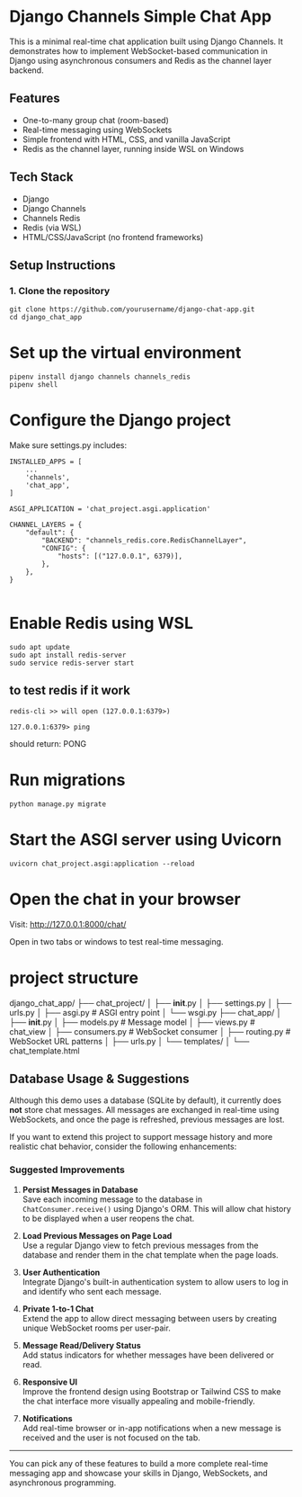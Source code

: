 # Django Channels Simple Chat App

This is a minimal real-time chat application built using Django Channels. It demonstrates how to implement WebSocket-based communication in Django using asynchronous consumers and Redis as the channel layer backend.

## Features

- One-to-many group chat (room-based)
- Real-time messaging using WebSockets
- Simple frontend with HTML, CSS, and vanilla JavaScript
- Redis as the channel layer, running inside WSL on Windows

## Tech Stack

- Django
- Django Channels
- Channels Redis
- Redis (via WSL)
- HTML/CSS/JavaScript (no frontend frameworks)

## Setup Instructions

### 1. Clone the repository

```
git clone https://github.com/yourusername/django-chat-app.git
cd django_chat_app
```

# Set up the virtual environment

```
pipenv install django channels channels_redis
pipenv shell

```

# Configure the Django project

Make sure settings.py includes:

```
INSTALLED_APPS = [
    ...
    'channels',
    'chat_app',
]

ASGI_APPLICATION = 'chat_project.asgi.application'

CHANNEL_LAYERS = {
    "default": {
        "BACKEND": "channels_redis.core.RedisChannelLayer",
        "CONFIG": {
            "hosts": [("127.0.0.1", 6379)],
        },
    },
}


```

# Enable Redis using WSL

```
sudo apt update
sudo apt install redis-server
sudo service redis-server start

```
## to test redis if it work 

```
redis-cli >> will open (127.0.0.1:6379>)

127.0.0.1:6379> ping 

```
should return: PONG

# Run migrations

```
python manage.py migrate

```

# Start the ASGI server using Uvicorn

```
uvicorn chat_project.asgi:application --reload

```

# Open the chat in your browser

Visit: http://127.0.0.1:8000/chat/

Open in two tabs or windows to test real-time messaging.

# project structure

django_chat_app/
├── chat_project/
│   ├── __init__.py
│   ├── settings.py
│   ├── urls.py
│   ├── asgi.py        # ASGI entry point
│   └── wsgi.py
├── chat_app/
│   ├── __init__.py
│   ├── models.py      # Message model
│   ├── views.py       # chat_view
│   ├── consumers.py   # WebSocket consumer
│   ├── routing.py     # WebSocket URL patterns
│   ├── urls.py
│   └── templates/
│       └── chat_template.html


## Database Usage & Suggestions

Although this demo uses a database (SQLite by default), it currently does **not** store chat messages. All messages are exchanged in real-time using WebSockets, and once the page is refreshed, previous messages are lost.

If you want to extend this project to support message history and more realistic chat behavior, consider the following enhancements:

### Suggested Improvements

1. **Persist Messages in Database**  
   Save each incoming message to the database in `ChatConsumer.receive()` using Django's ORM. This will allow chat history to be displayed when a user reopens the chat.

2. **Load Previous Messages on Page Load**  
   Use a regular Django view to fetch previous messages from the database and render them in the chat template when the page loads.

3. **User Authentication**  
   Integrate Django's built-in authentication system to allow users to log in and identify who sent each message.

4. **Private 1-to-1 Chat**  
   Extend the app to allow direct messaging between users by creating unique WebSocket rooms per user-pair.

5. **Message Read/Delivery Status**  
   Add status indicators for whether messages have been delivered or read.

6. **Responsive UI**  
   Improve the frontend design using Bootstrap or Tailwind CSS to make the chat interface more visually appealing and mobile-friendly.

7. **Notifications**  
   Add real-time browser or in-app notifications when a new message is received and the user is not focused on the tab.

---

You can pick any of these features to build a more complete real-time messaging app and showcase your skills in Django, WebSockets, and asynchronous programming.

